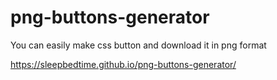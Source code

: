 # png-buttons-generator
You can easily make css button and download it in png format

https://sleepbedtime.github.io/png-buttons-generator/
